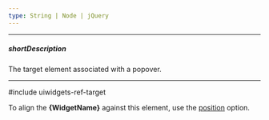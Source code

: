 ```yaml
---
type: String | Node | jQuery
---
```

---
##### shortDescription
The target element associated with a popover.

---
#include uiwidgets-ref-target

To align the **{WidgetName}** against this element, use the [position](/api-reference/10%20UI%20Widgets/dxPopover/1%20Configuration/position.md '{basewidgetpath}/Configuration/#position') option.
